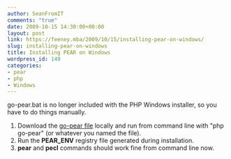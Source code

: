 ```yaml
---
author: SeanFromIT
comments: "true"
date: 2009-10-15 14:30:00+00:00
layout: post
link: https://feeney.mba/2009/10/15/installing-pear-on-windows/
slug: installing-pear-on-windows
title: Installing PEAR on Windows
wordpress_id: 149
categories:
- pear
- php
- Windows
---
```


go-pear.bat is no longer included with the PHP Windows installer, so you have to do things manually.  
  


  1. Download the [go-pear file](http://pear.php.net/go-pear) locally and run from command line with "php go-pear" (or whatever you named the file).
  2. Run the **PEAR_ENV** registry file generated during installation.
  3. **pear** and **pecl** commands should work fine from command line now.
  

